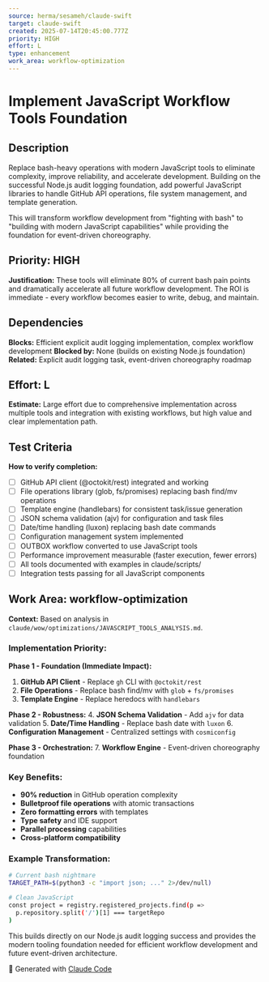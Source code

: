 ```yaml
---
source: herma/sesameh/claude-swift
target: claude-swift
created: 2025-07-14T20:45:00.777Z
priority: HIGH
effort: L
type: enhancement
work_area: workflow-optimization
---
```


# Implement JavaScript Workflow Tools Foundation

## Description
Replace bash-heavy operations with modern JavaScript tools to eliminate complexity, improve reliability, and accelerate development. Building on the successful Node.js audit logging foundation, add powerful JavaScript libraries to handle GitHub API operations, file system management, and template generation.

This will transform workflow development from "fighting with bash" to "building with modern JavaScript capabilities" while providing the foundation for event-driven choreography.

## Priority: HIGH
**Justification:** These tools will eliminate 80% of current bash pain points and dramatically accelerate all future workflow development. The ROI is immediate - every workflow becomes easier to write, debug, and maintain.

## Dependencies
**Blocks:** Efficient explicit audit logging implementation, complex workflow development
**Blocked by:** None (builds on existing Node.js foundation)
**Related:** Explicit audit logging task, event-driven choreography roadmap

## Effort: L
**Estimate:** Large effort due to comprehensive implementation across multiple tools and integration with existing workflows, but high value and clear implementation path.

## Test Criteria
**How to verify completion:**
- [ ] GitHub API client (@octokit/rest) integrated and working
- [ ] File operations library (glob, fs/promises) replacing bash find/mv operations
- [ ] Template engine (handlebars) for consistent task/issue generation
- [ ] JSON schema validation (ajv) for configuration and task files
- [ ] Date/time handling (luxon) replacing bash date commands
- [ ] Configuration management system implemented
- [ ] OUTBOX workflow converted to use JavaScript tools
- [ ] Performance improvement measurable (faster execution, fewer errors)
- [ ] All tools documented with examples in claude/scripts/
- [ ] Integration tests passing for all JavaScript components

## Work Area: workflow-optimization
**Context:** Based on analysis in `claude/wow/optimizations/JAVASCRIPT_TOOLS_ANALYSIS.md`. 

### Implementation Priority:

**Phase 1 - Foundation (Immediate Impact):**
1. **GitHub API Client** - Replace `gh` CLI with `@octokit/rest`
2. **File Operations** - Replace bash find/mv with `glob` + `fs/promises`  
3. **Template Engine** - Replace heredocs with `handlebars`

**Phase 2 - Robustness:**
4. **JSON Schema Validation** - Add `ajv` for data validation
5. **Date/Time Handling** - Replace bash date with `luxon`
6. **Configuration Management** - Centralized settings with `cosmiconfig`

**Phase 3 - Orchestration:**
7. **Workflow Engine** - Event-driven choreography foundation

### Key Benefits:
- **90% reduction** in GitHub operation complexity
- **Bulletproof file operations** with atomic transactions
- **Zero formatting errors** with templates
- **Type safety** and IDE support
- **Parallel processing** capabilities
- **Cross-platform compatibility**

### Example Transformation:
```bash
# Current bash nightmare
TARGET_PATH=$(python3 -c "import json; ..." 2>/dev/null)

# Clean JavaScript
const project = registry.registered_projects.find(p => 
  p.repository.split('/')[1] === targetRepo
)
```

This builds directly on our Node.js audit logging success and provides the modern tooling foundation needed for efficient workflow development and future event-driven architecture.

🤖 Generated with [Claude Code](https://claude.ai/code)